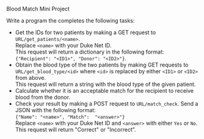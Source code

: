 Blood Match Mini Project

Write a program the completes the following tasks:

* Get the IDs for two patients by making a GET request to `URL/get_patients/<name>`.  
Replace `<name>` with your Duke Net ID.  
This request will return a dictionary
in the following format:  
`{"Recipient": "<ID1>", "Donor": "<ID2>"}`.
* Obtain the blood type of the two patients by making GET requests to 
`URL/get_blood_type/<id>` where `<id>` is replaced by either `<ID1>` or `<ID2>`
from above.  
This request will return a string with the blood type of the given patient.
* Calculate whether it is an acceptable match for the recipient to receive
blood from the donor.
* Check your result by making a POST request to `URL/match_check`.  Send a
JSON with the following format:  
`{"Name": "<name>", "Match":  "<answer>"}`  
Replace `<name>` with your Duke Net ID and `<answer>` with either `Yes` or `No`.  
This request will return "Correct" or "Incorrect".
